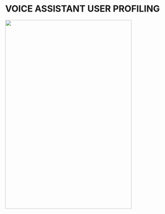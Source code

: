 # VOICE ASSISTANT USER PROFILING
<img src="https://github.com/shriyadh/voice_assistant_profiling/blob/main/Poster_shriya_page-0001.jpg" height="600" width="400">
